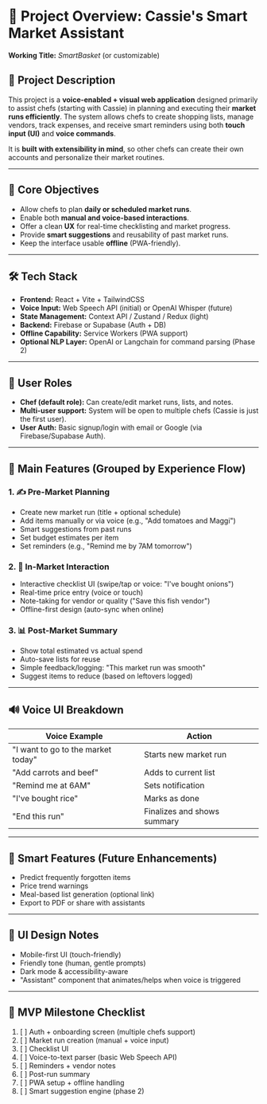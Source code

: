 # 🧠 Project Overview: Cassie's Smart Market Assistant

**Working Title:** _SmartBasket_ (or customizable)

## 📘 Project Description

This project is a **voice-enabled + visual web application** designed primarily to assist chefs (starting with Cassie) in planning and executing their **market runs efficiently**. The system allows chefs to create shopping lists, manage vendors, track expenses, and receive smart reminders using both **touch input (UI)** and **voice commands**.

It is **built with extensibility in mind**, so other chefs can create their own accounts and personalize their market routines.

---

## 🎯 Core Objectives

- Allow chefs to plan **daily or scheduled market runs**.
- Enable both **manual and voice-based interactions**.
- Offer a clean **UX** for real-time checklisting and market progress.
- Provide **smart suggestions** and reusability of past market runs.
- Keep the interface usable **offline** (PWA-friendly).

---

## 🛠️ Tech Stack

- **Frontend:** React + Vite + TailwindCSS
- **Voice Input:** Web Speech API (initial) or OpenAI Whisper (future)
- **State Management:** Context API / Zustand / Redux (light)
- **Backend:** Firebase or Supabase (Auth + DB)
- **Offline Capability:** Service Workers (PWA support)
- **Optional NLP Layer:** OpenAI or Langchain for command parsing (Phase 2)

---

## 👤 User Roles

- **Chef (default role):** Can create/edit market runs, lists, and notes.
- **Multi-user support:** System will be open to multiple chefs (Cassie is just the first user).
- **User Auth:** Basic signup/login with email or Google (via Firebase/Supabase Auth).

---

## 🧩 Main Features (Grouped by Experience Flow)

### 1. ✍️ Pre-Market Planning
- Create new market run (title + optional schedule)
- Add items manually or via voice (e.g., "Add tomatoes and Maggi")
- Smart suggestions from past runs
- Set budget estimates per item
- Set reminders (e.g., "Remind me by 7AM tomorrow")

### 2. 🛒 In-Market Interaction
- Interactive checklist UI (swipe/tap or voice: "I've bought onions")
- Real-time price entry (voice or touch)
- Note-taking for vendor or quality ("Save this fish vendor")
- Offline-first design (auto-sync when online)

### 3. 📊 Post-Market Summary
- Show total estimated vs actual spend
- Auto-save lists for reuse
- Simple feedback/logging: "This market run was smooth"
- Suggest items to reduce (based on leftovers logged)

---

## 🔊 Voice UI Breakdown

| Voice Example | Action |
|---------------|--------|
| "I want to go to the market today" | Starts new market run |
| "Add carrots and beef" | Adds to current list |
| "Remind me at 6AM" | Sets notification |
| "I've bought rice" | Marks as done |
| "End this run" | Finalizes and shows summary |

---

## 🧠 Smart Features (Future Enhancements)
- Predict frequently forgotten items
- Price trend warnings
- Meal-based list generation (optional link)
- Export to PDF or share with assistants

---

## 🎨 UI Design Notes

- Mobile-first UI (touch-friendly)
- Friendly tone (human, gentle prompts)
- Dark mode & accessibility-aware
- "Assistant" component that animates/helps when voice is triggered

---

## 🧪 MVP Milestone Checklist

1. [ ] Auth + onboarding screen (multiple chefs support)
2. [ ] Market run creation (manual + voice input)
3. [ ] Checklist UI
4. [ ] Voice-to-text parser (basic Web Speech API)
5. [ ] Reminders + vendor notes
6. [ ] Post-run summary
7. [ ] PWA setup + offline handling
8. [ ] Smart suggestion engine (phase 2)

